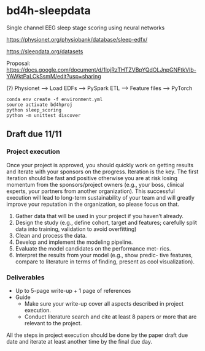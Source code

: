 # bd4h-sleepdata
Single channel EEG sleep stage scoring using neural networks

https://physionet.org/physiobank/database/sleep-edfx/

https://sleepdata.org/datasets

Proposal: https://docs.google.com/document/d/1lojRzTHTZVBpYQdOLJnpGNFtkVIb-YAWktPaLCkSsmM/edit?usp=sharing

(?) Physionet --> Load EDFs --> PySpark ETL --> Feature files --> PyTorch
```
conda env create -f environment.yml
source activate bd4hproj
python sleep_scoring
python -m unittest discover
```

## Draft due 11/11
### Project execution
Once your project is approved, you should quickly work on
getting results and iterate with your sponsors on the progress.
Iteration  is  the  key.  The  first  iteration  should  be  fast  and
positive otherwise you are at risk losing momentum from the
sponsors/project owners (e.g., your boss, clinical experts, your
partners from another organization). This successful execution
will  lead  to  long-term  sustainability  of  your  team  and  will
greatly improve your reputation in the organization, so please
focus on that.

1)  Gather data that will be used in your project if you haven’t
already.
2)  Design the study (e.g., define cohort, target and features;
carefully   split   data   into   training,   validation   to   avoid
overfitting)
3)  Clean and process the data.
4)  Develop and implement the modeling pipeline.
5)  Evaluate  the  model  candidates  on  the  performance  met-
rics.
6)  Interpret the results from your model (e.g., show predic-
tive  features,  compare  to  literature  in  terms  of  finding,
present as cool visualization).

### Deliverables
- Up to 5-page write-up + 1 page of references
- Guide
  - Make sure your write-up cover all aspects described in
project execution.
  - Conduct literature search and cite at least 8 papers or
more that are relevant to the project.

All  the  steps  in  project  execution  should  be  done  by  the
paper  draft  due  date  and  iterate  at  least  another  time  by  the
final due day.
